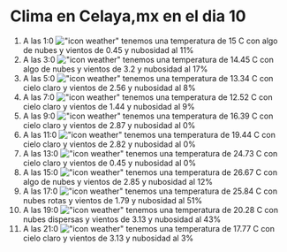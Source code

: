 # Clima en Celaya,mx en el dia 10

1. A las 1:0 !["icon weather"](http://openweathermap.org/img/w/02n.png) tenemos una temperatura de 15 C con algo de nubes y  vientos de 0.45 y nubosidad al 11%
1. A las 3:0 !["icon weather"](http://openweathermap.org/img/w/02n.png) tenemos una temperatura de 14.45 C con algo de nubes y  vientos de 3.2 y nubosidad al 17%
1. A las 5:0 !["icon weather"](http://openweathermap.org/img/w/01n.png) tenemos una temperatura de 13.34 C con cielo claro y  vientos de 2.56 y nubosidad al 8%
1. A las 7:0 !["icon weather"](http://openweathermap.org/img/w/01n.png) tenemos una temperatura de 12.52 C con cielo claro y  vientos de 1.44 y nubosidad al 9%
1. A las 9:0 !["icon weather"](http://openweathermap.org/img/w/01d.png) tenemos una temperatura de 16.39 C con cielo claro y  vientos de 2.87 y nubosidad al 0%
1. A las 11:0 !["icon weather"](http://openweathermap.org/img/w/01d.png) tenemos una temperatura de 19.44 C con cielo claro y  vientos de 2.82 y nubosidad al 0%
1. A las 13:0 !["icon weather"](http://openweathermap.org/img/w/01d.png) tenemos una temperatura de 24.73 C con cielo claro y  vientos de 0.45 y nubosidad al 0%
1. A las 15:0 !["icon weather"](http://openweathermap.org/img/w/02d.png) tenemos una temperatura de 26.67 C con algo de nubes y  vientos de 2.85 y nubosidad al 12%
1. A las 17:0 !["icon weather"](http://openweathermap.org/img/w/04d.png) tenemos una temperatura de 25.84 C con nubes rotas y  vientos de 1.79 y nubosidad al 51%
1. A las 19:0 !["icon weather"](http://openweathermap.org/img/w/03d.png) tenemos una temperatura de 20.28 C con nubes dispersas y  vientos de 3.13 y nubosidad al 43%
1. A las 21:0 !["icon weather"](http://openweathermap.org/img/w/01n.png) tenemos una temperatura de 17.77 C con cielo claro y  vientos de 3.13 y nubosidad al 3%
